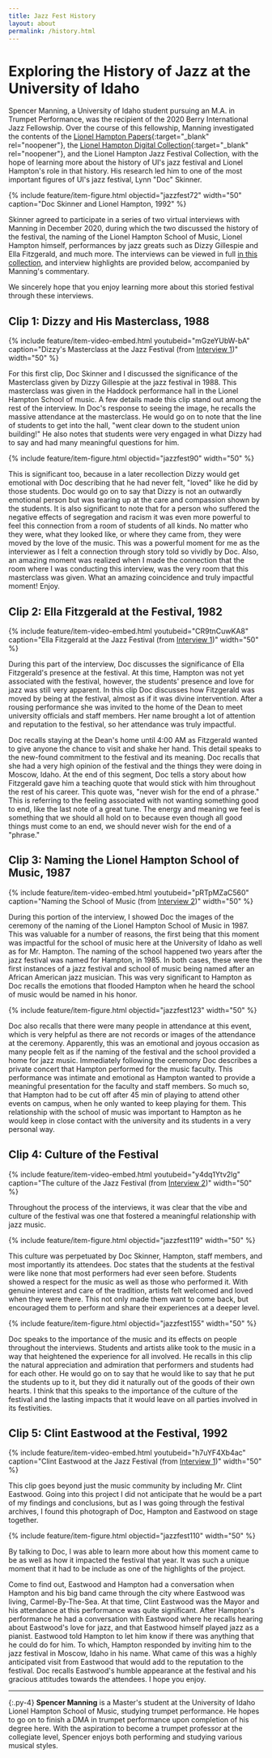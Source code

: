 ```yaml
---
title: Jazz Fest History
layout: about
permalink: /history.html
---
```


# Exploring the History of Jazz at the University of Idaho

Spencer Manning, a University of Idaho student pursuing an M.A. in Trumpet Performance, was the recipient of the 2020 Berry International Jazz Fellowship.
Over the course of this fellowship, Manning investigated the contents of the [Lionel Hampton Papers](http://archiveswest.orbiscascade.org/ark:/80444/xv46578){:target="_blank" rel="noopener"}, the [Lionel Hampton Digital Collection](https://www.ijc.uidaho.edu/hampton_collection/){:target="_blank" rel="noopener"}, and the Lionel Hampton Jazz Festival Collection, with the hope of learning more about the history of UI's jazz festival and Lionel Hampton's role in that history.
His research led him to one of the most important figures of UI's jazz festival, Lynn "Doc" Skinner.

{% include feature/item-figure.html objectid="jazzfest72" width="50" caption="Doc Skinner and Lionel Hampton, 1992" %}

Skinner agreed to participate in a series of two virtual interviews with Manning in December 2020, during which the two discussed the history of the festival, the naming of the Lionel Hampton School of Music, Lionel Hampton himself, performances by jazz greats such as Dizzy Gillespie and Ella Fitzgerald, and much more.
The interviews can be viewed in full [in this collection](/digital/jazzfest/browse.html#video), and interview highlights are provided below, accompanied by Manning's commentary.

We sincerely hope that you enjoy learning more about this storied festival through these interviews.

## Clip 1: Dizzy and His Masterclass, 1988

{% include feature/item-video-embed.html youtubeid="mGzeYUbW-bA" caption="Dizzy's Masterclass at the Jazz Festival (from [Interview 1](/digital/jazzfest/items/jazzfest55.html))" width="50" %}

For this first clip, Doc Skinner and I discussed the significance of the Masterclass given by Dizzy Gillespie at the jazz festival in 1988. 
This masterclass was given in the Haddock performance hall in the Lionel Hampton School of music. A few details made this clip stand out among the rest of the interview. 
In Doc's response to seeing the image, he recalls the massive attendance at the masterclass. 
He would go on to note that the line of students to get into the hall, "went clear down to the student union building!" 
He also notes that students were very engaged in what Dizzy had to say and had many meaningful questions for him.

{% include feature/item-figure.html objectid="jazzfest90" width="50" %}

This is significant too, because in a later recollection Dizzy would get emotional with Doc describing that he had never felt, "loved" like he did by those students. 
Doc would go on to say that Dizzy is not an outwardly emotional person but was tearing up at the care and compassion shown by the students. 
It is also significant to note that for a person who suffered the negative effects of segregation and racism it was even more powerful to feel this connection from a room of students of all kinds. 
No matter who they were, what they looked like, or where they came from, they were moved by the love of the music. 
This was a powerful moment for me as the interviewer as I felt a connection through story told so vividly by Doc. 
Also, an amazing moment was realized when I made the connection that the room where I was conducting this interview, was the very room that this masterclass was given. 
What an amazing coincidence and truly impactful moment! 
Enjoy.

## Clip 2: Ella Fitzgerald at the Festival, 1982

{% include feature/item-video-embed.html youtubeid="CR9tnCuwKA8" caption="Ella Fitzgerald at the Jazz Festival (from [Interview 1](/digital/jazzfest/items/jazzfest55.html))" width="50" %}

During this part of the interview, Doc discusses the significance of Ella Fitzgerald's presence at the festival. 
At this time, Hampton was not yet associated with the festival, however, the students' presence and love for jazz was still very apparent. 
In this clip Doc discusses how Fitzgerald was moved by being at the festival, almost as if it was divine intervention. 
After a rousing performance she was invited to the home of the Dean to meet university officials and staff members. 
Her name brought a lot of attention and reputation to the festival, so her attendance was truly impactful. 

Doc recalls staying at the Dean's home until 4:00 AM as Fitzgerald wanted to give anyone the chance to visit and shake her hand. 
This detail speaks to the new-found commitment to the festival and its meaning. 
Doc recalls that she had a very high opinion of the festival and the things they were doing in Moscow, Idaho. 
At the end of this segment, Doc tells a story about how Fitzgerald gave him a teaching quote that would stick with him throughout the rest of his career. 
This quote was, "never wish for the end of a phrase." 
This is referring to the feeling associated with not wanting something good to end, like the last note of a great tune. 
The energy and meaning we feel is something that we should all hold on to because even though all good things must come to an end, we should never wish for the end of a "phrase."

## Clip 3: Naming the Lionel Hampton School of Music, 1987

{% include feature/item-video-embed.html youtubeid="pRTpMZaC560" caption="Naming the School of Music (from [Interview 2](/digital/jazzfest/items/jazzfest56.html))" width="50" %}

During this portion of the interview, I showed Doc the images of the ceremony of the naming of the Lionel Hampton School of Music in 1987. 
This was valuable for a number of reasons, the first being that this moment was impactful for the school of music here at the University of Idaho as well as for Mr. Hampton. 
The naming of the school happened two years after the jazz festival was named for Hampton, in 1985.
In both cases, these were the first instances of a jazz festival and school of music being named after an African American jazz musician.
This was very significant to Hampton as Doc recalls the emotions that flooded Hampton when he heard the school of music would be named in his honor. 

{% include feature/item-figure.html objectid="jazzfest123" width="50" %}

Doc also recalls that there were many people in attendance at this event, which is very helpful as there are not records or images of the attendance at the ceremony. 
Apparently, this was an emotional and joyous occasion as many people felt as if the naming of the festival and the school provided a home for jazz music. 
Immediately following the ceremony Doc describes a private concert that Hampton performed for the music faculty. 
This performance was intimate and emotional as Hampton wanted to provide a meaningful presentation for the faculty and staff members. 
So much so, that Hampton had to be cut off after 45 min of playing to attend other events on campus, when he only wanted to keep playing for them. 
This relationship with the school of music was important to Hampton as he would keep in close contact with the university and its students in a very personal way.

## Clip 4: Culture of the Festival

{% include feature/item-video-embed.html youtubeid="y4dq1Ytv2lg" caption="The culture of the Jazz Festival (from [Interview 2](/digital/jazzfest/items/jazzfest56.html))" width="50" %}

Throughout the process of the interviews, it was clear that the vibe and culture of the festival was one that fostered a meaningful relationship with jazz music. 

{% include feature/item-figure.html objectid="jazzfest119" width="50" %}

This culture was perpetuated by Doc Skinner, Hampton, staff members, and most importantly its attendees. 
Doc states that the students at the festival were like none that most performers had ever seen before. 
Students showed a respect for the music as well as those who performed it. 
With genuine interest and care of the tradition, artists felt welcomed and loved when they were there. 
This not only made them want to come back, but encouraged them to perform and share their experiences at a deeper level.

{% include feature/item-figure.html objectid="jazzfest155" width="50" %}

Doc speaks to the importance of the music and its effects on people throughout the interviews. 
Students and artists alike took to the music in a way that heightened the experience for all involved. 
He recalls in this clip the natural appreciation and admiration that performers and students had for each other. 
He would go on to say that he would like to say that he put the students up to it, but they did it naturally out of the goods of their own hearts. 
I think that this speaks to the importance of the culture of the festival and the lasting impacts that it would leave on all parties involved in its festivities.

## Clip 5: Clint Eastwood at the Festival, 1992

{% include feature/item-video-embed.html youtubeid="h7uYF4Xb4ac" caption="Clint Eastwood at the Jazz Festival (from [Interview 1](/digital/jazzfest/items/jazzfest55.html))" width="50" %}

This clip goes beyond just the music community by including Mr. Clint Eastwood. 
Going into this project I did not anticipate that he would be a part of my findings and conclusions, but as I was going through the festival archives, I found this photograph of Doc, Hampton and Eastwood on stage together. 

{% include feature/item-figure.html objectid="jazzfest110" width="50" %}

By talking to Doc, I was able to learn more about how this moment came to be as well as how it impacted the festival that year. 
It was such a unique moment that it had to be include as one of the highlights of the project. 

Come to find out, Eastwood and Hampton had a conversation when Hampton and his big band came through the city where Eastwood was living, Carmel-By-The-Sea. 
At that time, Clint Eastwood was the Mayor and his attendance at this performance was quite significant. 
After Hampton's performance he had a conversation with Eastwood where he recalls hearing about Eastwood's love for jazz, and that Eastwood himself played jazz as a pianist. 
Eastwood told Hampton to let him know if there was anything that he could do for him. 
To which, Hampton responded by inviting him to the jazz festival in Moscow, Idaho in his name. 
What came of this was a highly anticipated visit from Eastwood that would add to the reputation to the festival. 
Doc recalls Eastwood's humble appearance at the festival and his gracious attitudes towards the attendees. 
I hope you enjoy.

---

{:.py-4}
**Spencer Manning** is a Master's student at the University of Idaho Lionel Hampton School of Music, studying trumpet performance. 
He hopes to go on to finish a DMA in trumpet performance upon completion of his degree here. 
With the aspiration to become a trumpet professor at the collegiate level, Spencer enjoys both performing and studying various musical styles. 